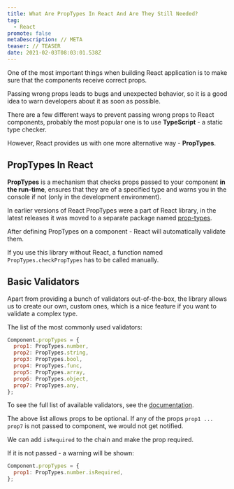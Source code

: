 ```yaml
---
title: What Are PropTypes In React And Are They Still Needed?
tag:
  - React
promote: false
metaDescription: // META
teaser: // TEASER
date: 2021-02-03T08:03:01.538Z
---
```

One of the most important things when building React application is to make sure that the components receive correct props.

Passing wrong props leads to bugs and unexpected behavior, so it is a good idea to warn developers about it as soon as possible.

There are a few different ways to prevent passing wrong props to React components, probably the most popular one is to use **TypeScript** - a static type checker.

However, React provides us with one more alternative way - **PropTypes**.

## PropTypes In React

**PropTypes** is a mechanism that checks props passed to your component **in the run-time**, ensures that they are of a specified type and warns you in the console if not (only in the development environment).

In earlier versions of React PropTypes were a part of React library, in the latest releases it was moved to a separate package named [prop-types](https://www.npmjs.com/package/prop-types).

After defining PropTypes on a component - React will automatically validate them.

If you use this library without React, a function named `PropTypes.checkPropTypes` has to be called manually.

## Basic Validators

Apart from providing a bunch of validators out-of-the-box, the library allows us to create our own, custom ones, which is a nice feature if you want to validate a complex type.

The list of the most commonly used validators:

```jsx
Component.propTypes = {
  prop1: PropTypes.number,
  prop2: PropTypes.string,
  prop3: PropTypes.bool,
  prop4: PropTypes.func,
  prop5: PropTypes.array,
  prop6: PropTypes.object,
  prop7: PropTypes.any,
};
```

To see the full list of available validators, see the [documentation](https://reactjs.org/docs/typechecking-with-proptypes.html#proptypes).

The above list allows props to be optional. If any of the props `prop1 ... prop7` is not passed to component, we would not get notified.

We can add `isRequired` to the chain and make the prop required. 

If it is not passed - a warning will be shown:

```jsx
Component.propTypes = {
  prop1: PropTypes.number.isRequired,
};
```
